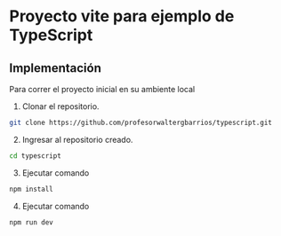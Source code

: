# Proyecto vite para ejemplo de TypeScript

## Implementación

Para correr el proyecto inicial en su ambiente local

1. Clonar el repositorio.
```bash
git clone https://github.com/profesorwaltergbarrios/typescript.git
```
2. Ingresar al repositorio creado.
```bash
cd typescript
```
3. Ejecutar comando 
```bash
npm install
```
4. Ejecutar comando 
```bash
npm run dev
```